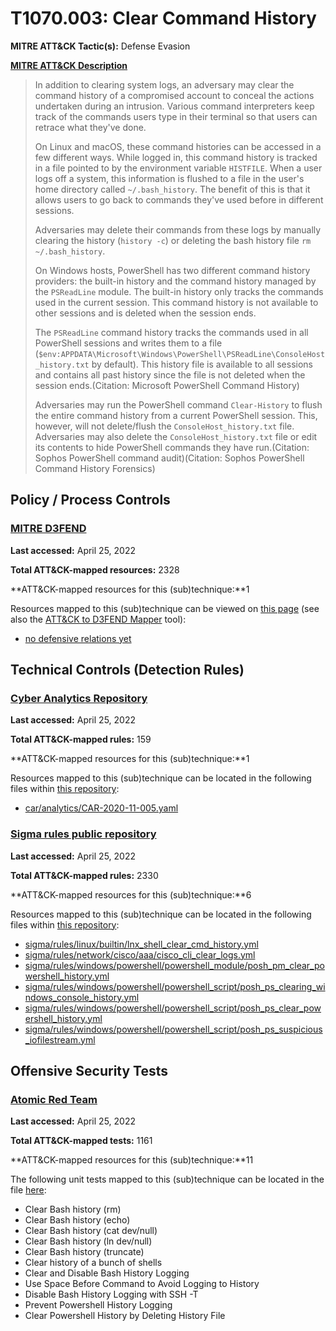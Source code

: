 # T1070.003: Clear Command History
**MITRE ATT&CK Tactic(s):** Defense Evasion

**[MITRE ATT&CK Description](https://attack.mitre.org/techniques/T1070/003)**
<blockquote>In addition to clearing system logs, an adversary may clear the command history of a compromised account to conceal the actions undertaken during an intrusion. Various command interpreters keep track of the commands users type in their terminal so that users can retrace what they've done.

On Linux and macOS, these command histories can be accessed in a few different ways. While logged in, this command history is tracked in a file pointed to by the environment variable <code>HISTFILE</code>. When a user logs off a system, this information is flushed to a file in the user's home directory called <code>~/.bash_history</code>. The benefit of this is that it allows users to go back to commands they've used before in different sessions.

Adversaries may delete their commands from these logs by manually clearing the history (<code>history -c</code>) or deleting the bash history file <code>rm ~/.bash_history</code>.

On Windows hosts, PowerShell has two different command history providers: the built-in history and the command history managed by the <code>PSReadLine</code> module. The built-in history only tracks the commands used in the current session. This command history is not available to other sessions and is deleted when the session ends.

The <code>PSReadLine</code> command history tracks the commands used in all PowerShell sessions and writes them to a file (<code>$env:APPDATA\Microsoft\Windows\PowerShell\PSReadLine\ConsoleHost_history.txt</code> by default). This history file is available to all sessions and contains all past history since the file is not deleted when the session ends.(Citation: Microsoft PowerShell Command History)

Adversaries may run the PowerShell command <code>Clear-History</code> to flush the entire command history from a current PowerShell session. This, however, will not delete/flush the <code>ConsoleHost_history.txt</code> file. Adversaries may also delete the <code>ConsoleHost_history.txt</code> file or edit its contents to hide PowerShell commands they have run.(Citation: Sophos PowerShell command audit)(Citation: Sophos PowerShell Command History Forensics)</blockquote>
## Policy / Process Controls
### [MITRE D3FEND](https://d3fend.mitre.org/)
**Last accessed:** April 25, 2022

**Total ATT&CK-mapped resources:** 2328

**ATT&CK-mapped resources for this (sub)technique:**1

Resources mapped to this (sub)technique can be viewed on [this page](https://d3fend.mitre.org/) (see also the [ATT&CK to D3FEND Mapper](https://d3fend.mitre.org/tools/attack-mapper) tool):

* [no defensive relations yet](https://d3fend.mitre.org/techniques/d3f:nodefensiverelationsyet)

## Technical Controls (Detection Rules)
### [Cyber Analytics Repository](https://car.mitre.org)
**Last accessed:** April 25, 2022

**Total ATT&CK-mapped rules:** 159

**ATT&CK-mapped resources for this (sub)technique:**1

Resources mapped to this (sub)technique can be located in the following files within [this repository](https://github.com/mitre-attack/car/blob/master/analytics):

* [car/analytics/CAR-2020-11-005.yaml](https://github.com/mitre-attack/car/blob/master/analytics/CAR-2020-11-005.yaml)

### [Sigma rules public repository](https://github.com/SigmaHQ/sigma)
**Last accessed:** April 25, 2022

**Total ATT&CK-mapped rules:** 2330

**ATT&CK-mapped resources for this (sub)technique:**6

Resources mapped to this (sub)technique can be located in the following files within [this repository](https://github.com/SigmaHQ/sigma/tree/master/rules):

* [sigma/rules/linux/builtin/lnx_shell_clear_cmd_history.yml](https://github.com/SigmaHQ/sigma/blob/master/rules/linux/builtin/lnx_shell_clear_cmd_history.yml)
* [sigma/rules/network/cisco/aaa/cisco_cli_clear_logs.yml](https://github.com/SigmaHQ/sigma/blob/master/rules/network/cisco/aaa/cisco_cli_clear_logs.yml)
* [sigma/rules/windows/powershell/powershell_module/posh_pm_clear_powershell_history.yml](https://github.com/SigmaHQ/sigma/blob/master/rules/windows/powershell/powershell_module/posh_pm_clear_powershell_history.yml)
* [sigma/rules/windows/powershell/powershell_script/posh_ps_clearing_windows_console_history.yml](https://github.com/SigmaHQ/sigma/blob/master/rules/windows/powershell/powershell_script/posh_ps_clearing_windows_console_history.yml)
* [sigma/rules/windows/powershell/powershell_script/posh_ps_clear_powershell_history.yml](https://github.com/SigmaHQ/sigma/blob/master/rules/windows/powershell/powershell_script/posh_ps_clear_powershell_history.yml)
* [sigma/rules/windows/powershell/powershell_script/posh_ps_suspicious_iofilestream.yml](https://github.com/SigmaHQ/sigma/blob/master/rules/windows/powershell/powershell_script/posh_ps_suspicious_iofilestream.yml)


## Offensive Security Tests
### [Atomic Red Team](https://github.com/redcanaryco/atomic-red-team)
**Last accessed:** April 25, 2022

**Total ATT&CK-mapped tests:** 1161

**ATT&CK-mapped resources for this (sub)technique:**11

The following unit tests mapped to this (sub)technique can be located in the file [here](https://github.com/redcanaryco/atomic-red-team/tree/master/atomics/T1070.003/T1070.003.yaml):

* Clear Bash history (rm)
* Clear Bash history (echo)
* Clear Bash history (cat dev/null)
* Clear Bash history (ln dev/null)
* Clear Bash history (truncate)
* Clear history of a bunch of shells
* Clear and Disable Bash History Logging
* Use Space Before Command to Avoid Logging to History
* Disable Bash History Logging with SSH -T
* Prevent Powershell History Logging
* Clear Powershell History by Deleting History File

